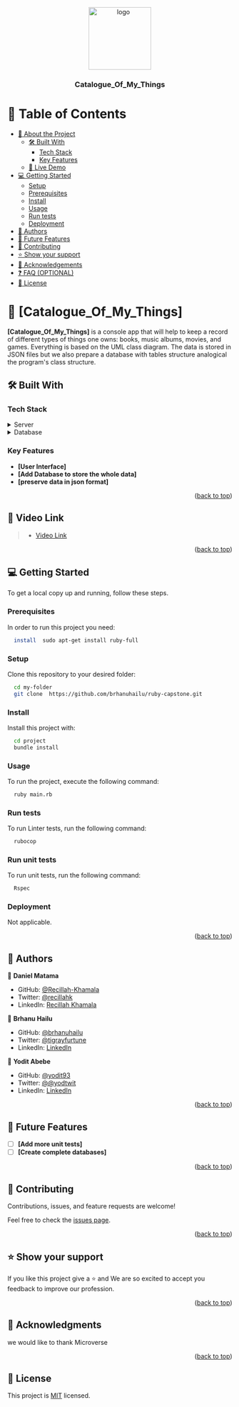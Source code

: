 
<a name="readme-top"></a>

<div align="center">
  <img src="microverse_logo.png" alt="logo" width="140"  height="auto" />
  <br/>

  <h3><b>Catalogue_Of_My_Things</b></h3>

</div>

<!-- TABLE OF CONTENTS -->

# 📗 Table of Contents

- [📖 About the Project](#about-project)
  - [🛠 Built With](#built-with)
    - [Tech Stack](#tech-stack)
    - [Key Features](#key-features)
  - [🚀 Live Demo](#live-demo)
- [💻 Getting Started](#getting-started)
  - [Setup](#setup)
  - [Prerequisites](#prerequisites)
  - [Install](#install)
  - [Usage](#usage)
  - [Run tests](#run-tests)
  - [Deployment](#triangular_flag_on_post-deployment)
- [👥 Authors](#authors)
- [🔭 Future Features](#future-features)
- [🤝 Contributing](#contributing)
- [⭐️ Show your support](#support)
- [🙏 Acknowledgements](#acknowledgements)
- [❓ FAQ (OPTIONAL)](#faq)
- [📝 License](#license)

<!-- PROJECT DESCRIPTION -->

# 📖 [Catalogue_Of_My_Things] <a name="about-project"></a>

**[Catalogue_Of_My_Things]** is a console app that will help to keep a record of different types of things one owns: books, music albums, movies, and games. Everything is based on the UML class diagram. The data is stored in JSON files but we also prepare a database with tables structure analogical the program's class structure.

## 🛠 Built With <a name="built-with"></a>

### Tech Stack <a name="tech-stack"></a>

<details>
  <summary>Server</summary>
  <ul>
    <li><a href="https://ruby.org/">Ruby</a></li>
  </ul>
</details>

<details>
<summary>Database</summary>
  <ul>
    <li><a href="https://www.postgresql.org/">PostgreSQL</a></li>
  </ul>
</details>

<!-- Features -->

### Key Features <a name="key-features"></a>

- **[User Interface]**
- **[Add Database to store the whole data]**
- **[preserve data in json format]**

<p align="right">(<a href="#readme-top">back to top</a>)</p>

<!-- Video Link -->

## 🚀 Video Link <a name="video-link"></a>

>  - [Video Link]()


<p align="right">(<a href="#readme-top">back to top</a>)</p>

<!-- GETTING STARTED -->

## 💻 Getting Started <a name="getting-started"></a>

To get a local copy up and running, follow these steps.

### Prerequisites

In order to run this project you need:

```sh
  install  sudo apt-get install ruby-full
```

### Setup

Clone this repository to your desired folder:

```sh
  cd my-folder
  git clone  https://github.com/brhanuhailu/ruby-capstone.git
```


### Install

Install this project with:

```sh
  cd project
  bundle install
```
### Usage

To run the project, execute the following command:
```sh
  ruby main.rb
```
### Run tests

To run Linter tests, run the following command:
```sh
  rubocop
```
### Run unit tests

To run unit tests, run the following command:
```sh
  Rspec
```
### Deployment

Not applicable.


<p align="right">(<a href="#readme-top">back to top</a>)</p>

<!-- AUTHORS -->

## 👥 Authors <a name="authors"></a>

👤 **Daniel Matama**

- GitHub: [@Recillah-Khamala](https://github.com/danielmatama)
- Twitter: [@recillahk](https://twitter.com/danmatama)
- LinkedIn: [Recillah Khamala](https://www.linkedin.com/in/danielmatama-mwebesa/)

👤 **Brhanu Hailu**

- GitHub: [@brhanuhailu](https://github.com/brhanuhailu)
- Twitter: [@tigrayfurtune](https://twitter.com/TigrayCountry)
- LinkedIn: [LinkedIn](https://www.linkedin.com/in/brhanu-hailu-85578a246/)

👤 **Yodit Abebe**

- GitHub: [@yodit93](https://github.com/yodit93)
- Twitter: [@@yodtwit](https://twitter.com/yodtwit)
- LinkedIn: [LinkedIn](https://www.linkedin.com/in/yodit-abebe-ayalew/)

<p align="right">(<a href="#readme-top">back to top</a>)</p>

<!-- FUTURE FEATURES -->

## 🔭 Future Features <a name="future-features"></a>

- [ ] **[Add more unit tests]**
- [ ] **[Create complete databases]**

<p align="right">(<a href="#readme-top">back to top</a>)</p>

<!-- CONTRIBUTING -->

## 🤝 Contributing <a name="contributing"></a>

Contributions, issues, and feature requests are welcome!

Feel free to check the [issues page](https://github.com/brhanuhailu/ruby-capstone/issues).

<p align="right">(<a href="#readme-top">back to top</a>)</p>

<!-- SUPPORT -->

## ⭐️ Show your support <a name="support"></a>

If you like this project give a ⭐️ and We are so excited to accept you feedback to improve our profession.

<p align="right">(<a href="#readme-top">back to top</a>)</p>

<!-- ACKNOWLEDGEMENTS -->

## 🙏 Acknowledgments <a name="acknowledgements"></a>

we would like to thank Microverse

<p align="right">(<a href="#readme-top">back to top</a>)</p>


<!-- LICENSE -->

## 📝 License <a name="license"></a>

This project is [MIT](https://github.com/brhanuhailu/ruby-capstone/blob/dev/LICENSE) licensed.
